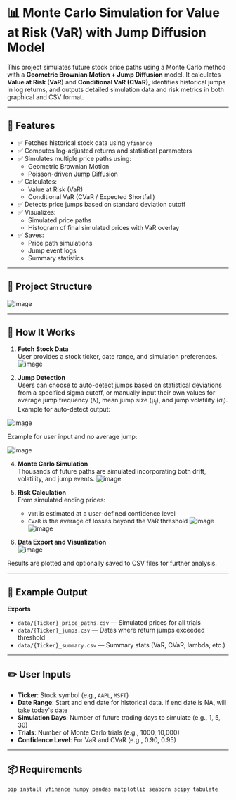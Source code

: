 # 📊 Monte Carlo Simulation for Value at Risk (VaR) with Jump Diffusion Model

This project simulates future stock price paths using a Monte Carlo method with a **Geometric Brownian Motion + Jump Diffusion** model. It calculates **Value at Risk (VaR)** and **Conditional VaR (CVaR)**, identifies historical jumps in log returns, and outputs detailed simulation data and risk metrics in both graphical and CSV format.

---

## 🔧 Features

- ✅ Fetches historical stock data using `yfinance`
- ✅ Computes log-adjusted returns and statistical parameters
- ✅ Simulates multiple price paths using:
  - Geometric Brownian Motion
  - Poisson-driven Jump Diffusion
- ✅ Calculates:
  - Value at Risk (VaR)
  - Conditional VaR (CVaR / Expected Shortfall)
- ✅ Detects price jumps based on standard deviation cutoff
- ✅ Visualizes:
  - Simulated price paths
  - Histogram of final simulated prices with VaR overlay
- ✅ Saves:
  - Price path simulations
  - Jump event logs
  - Summary statistics

---

## 📁 Project Structure

![image](https://github.com/user-attachments/assets/4ad8d00c-dcc8-4fa8-897d-cd385930b827)

---

## 🧪 How It Works

1. **Fetch Stock Data**  
   User provides a stock ticker, date range, and simulation preferences.
![image](https://github.com/user-attachments/assets/e4d38bad-bc00-4f53-816c-c35b34a74058)

2. **Jump Detection**  
   Users can choose to auto-detect jumps based on statistical deviations from a specified sigma cutoff, or manually input their own values for average jump frequency (λ), mean jump size (μ<sub>j</sub>), and jump volatility (σ<sub>j</sub>).
   Example for auto-detect output:

![image](https://github.com/user-attachments/assets/c7dd2d23-05ed-4c8f-8d55-096c6a5b7951)

   Example for user input and no average jump:

![image](https://github.com/user-attachments/assets/f679d4be-e6a3-42db-96f5-3a1061414da9)

   
4. **Monte Carlo Simulation**  
   Thousands of future paths are simulated incorporating both drift, volatility, and jump events.
![image](https://github.com/user-attachments/assets/45b25349-dc2c-4a62-8890-67977750b411)

5. **Risk Calculation**  
   From simulated ending prices:
   - `VaR` is estimated at a user-defined confidence level
   - `CVaR` is the average of losses beyond the VaR threshold
![image](https://github.com/user-attachments/assets/19138555-058e-49e6-a8b9-960f69bf0141)
![image](https://github.com/user-attachments/assets/c9317986-2772-43cf-9db2-d42196a12f80)


6. **Data Export and Visualization**  
![image](https://github.com/user-attachments/assets/fb2e5772-df56-4daf-86fd-c6c4951038aa)

Results are plotted and optionally saved to CSV files for further analysis.

---

## 📌 Example Output

**Exports**
- `data/{Ticker}_price_paths.csv` — Simulated prices for all trials
- `data/{Ticker}_jumps.csv` — Dates where return jumps exceeded threshold
- `data/{Ticker}_summary.csv` — Summary stats (VaR, CVaR, lambda, etc.)

---

## ✏️ User Inputs

- **Ticker**: Stock symbol (e.g., `AAPL`, `MSFT`)
- **Date Range**: Start and end date for historical data. If end date is NA, will take today's date
- **Simulation Days**: Number of future trading days to simulate (e.g., 1, 5, 30)
- **Trials**: Number of Monte Carlo trials (e.g., 1000, 10,000)
- **Confidence Level**: For VaR and CVaR (e.g., 0.90, 0.95)

---

## 📦 Requirements

```bash
pip install yfinance numpy pandas matplotlib seaborn scipy tabulate
